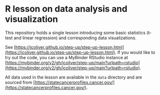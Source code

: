 # R lesson on data analysis and visualization

This repository holds a single lesson introducing some basic statistics (t-test 
and linear regression) and corresponding data visualizations.

See [https://jcoliver.github.io/step-up/step-up-lesson.html](https://jcoliver.github.io/step-up/step-up-lesson.html).
If you would like to try out the code, you can use a MyBinder RStudio instance at
[https://mybinder.org/v2/gh/jcoliver/step-up/main?urlpath=rstudio](https://mybinder.org/v2/gh/jcoliver/step-up/main?urlpath=rstudio).

All data used in the lesson are available in the `data` directory and are 
sourced from [https://statecancerprofiles.cancer.gov/](https://statecancerprofiles.cancer.gov/).